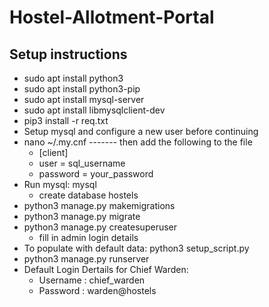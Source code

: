 # Hostel-Allotment-Portal

## Setup instructions

- sudo apt install python3
- sudo apt install python3-pip
- sudo apt install mysql-server
- sudo apt install libmysqlclient-dev
- pip3 install -r req.txt
- Setup mysql and configure a new user before continuing
- nano ~/.my.cnf ------- then add the following to the file
  - [client]
  - user = sql_username
  - password = your_password
- Run mysql: mysql
  - create database hostels
- python3 manage.py makemigrations
- python3 manage.py migrate
- python3 manage.py createsuperuser
  - fill in admin login details
- To populate with default data: python3 setup_script.py
- python3 manage.py runserver
- Default Login Dertails for Chief Warden:
  - Username : chief_warden
  - Password : warden@hostels
